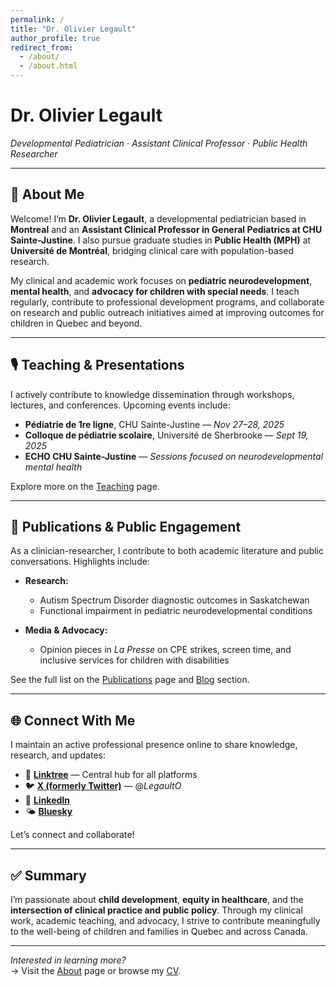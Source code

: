 ```yaml
---
permalink: /
title: "Dr. Olivier Legault"
author_profile: true
redirect_from: 
  - /about/
  - /about.html
---
```


# Dr. Olivier Legault  
_Developmental Pediatrician · Assistant Clinical Professor · Public Health Researcher_

---

## 🧠 About Me

Welcome! I’m **Dr. Olivier Legault**, a developmental pediatrician based in **Montreal** and an **Assistant Clinical Professor in General Pediatrics at CHU Sainte-Justine**. I also pursue graduate studies in **Public Health (MPH)** at **Université de Montréal**, bridging clinical care with population-based research.

My clinical and academic work focuses on **pediatric neurodevelopment**, **mental health**, and **advocacy for children with special needs**. I teach regularly, contribute to professional development programs, and collaborate on research and public outreach initiatives aimed at improving outcomes for children in Quebec and beyond.

---

## 🎙️ Teaching & Presentations

I actively contribute to knowledge dissemination through workshops, lectures, and conferences. Upcoming events include:

- **Pédiatrie de 1re ligne**, CHU Sainte-Justine — _Nov 27–28, 2025_
- **Colloque de pédiatrie scolaire**, Université de Sherbrooke — _Sept 19, 2025_
- **ECHO CHU Sainte-Justine** — _Sessions focused on neurodevelopmental mental health_

Explore more on the [Teaching](test/teaching/) page.

---

## 📝 Publications & Public Engagement

As a clinician-researcher, I contribute to both academic literature and public conversations. Highlights include:

- **Research:**
  - Autism Spectrum Disorder diagnostic outcomes in Saskatchewan  
  - Functional impairment in pediatric neurodevelopmental conditions

- **Media & Advocacy:**
  - Opinion pieces in *La Presse* on CPE strikes, screen time, and inclusive services for children with disabilities

See the full list on the [Publications](/publications/) page and [Blog](/blog/) section.

---

## 🌐 Connect With Me

I maintain an active professional presence online to share knowledge, research, and updates:

- 📌 **[Linktree](https://linktr.ee/yourusername)** — Central hub for all platforms  
- 🐦 **[X (formerly Twitter)](https://twitter.com/LegaultO)** — @_LegaultO_  
- 💼 **[LinkedIn](https://linkedin.com/in/yourprofile)**  
- 🌤️ **[Bluesky](https://bsky.app/profile/yourprofile)**  

Let’s connect and collaborate!

---

## ✅ Summary

I’m passionate about **child development**, **equity in healthcare**, and the **intersection of clinical practice and public policy**. Through my clinical work, academic teaching, and advocacy, I strive to contribute meaningfully to the well-being of children and families in Quebec and across Canada.

---

_Interested in learning more?_  
→ Visit the [About](/about/) page or browse my [CV](/cv/).

